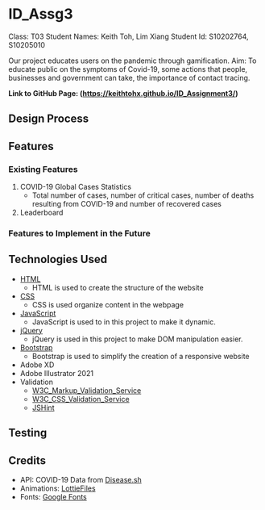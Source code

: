 # ID_Assg3
Class: T03
Student Names: Keith Toh, Lim Xiang
Student Id: S10202764, S10205010

Our project educates users on the pandemic through gamification.
Aim: To educate public on the symptoms of Covid-19, some actions that people, businesses and government can take, the importance of contact tracing.

__Link to GitHub Page: (https://keithtohx.github.io/ID_Assignment3/)__
## Design Process

## Features

### Existing Features
1. COVID-19 Global Cases Statistics
    * Total number of cases, number of critical cases, number of deaths resulting from COVID-19 and number of recovered cases
2. Leaderboard

### Features to Implement in the Future

## Technologies Used
* [HTML](https://developer.mozilla.org/en-US/docs/Web/HTML)
  * HTML is used to create the structure of the website
* [CSS](https://developer.mozilla.org/en-US/docs/Web/CSS)
  * CSS is used organize content in the webpage
* [JavaScript](https://www.javascript.com/)
  * JavaScript is used to in this project to make it dynamic.
* [jQuery](https://jquery.com/)
  * jQuery is used in this project to make DOM manipulation easier.
* [Bootstrap](https://getbootstrap.com/)
  * Bootstrap is used to simplify the creation of a responsive website
* Adobe XD
* Adobe Illustrator 2021
* Validation
  * [W3C_Markup_Validation_Service](https://validator.w3.org/)
  * [W3C_CSS_Validation_Service](https://jigsaw.w3.org/css-validator/)
  * [JSHint](https://jshint.com/)
## Testing

## Credits
* API: COVID-19 Data from [Disease.sh](https://disease.sh/docs/)
* Animations: [LottieFiles](https://lottiefiles.com/)
* Fonts: [Google Fonts](https://fonts.google.com/)
